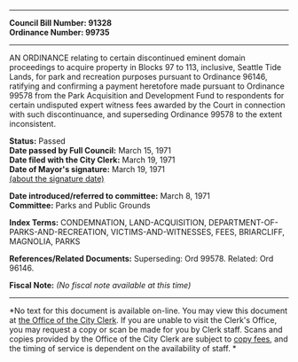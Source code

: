 * * * * *  
  
**Council Bill Number: [](#h0)[](#h2)91328**   
**Ordinance Number: 99735**  
  
* * * * *  
  
AN ORDINANCE relating to certain discontinued eminent domain proceedings to acquire property in Blocks 97 to 113, inclusive, Seattle Tide Lands, for park and recreation purposes pursuant to Ordinance 96146, ratifying and confirming a payment heretofore made pursuant to Ordinance 99578 from the Park Acquisition and Development Fund to respondents for certain undisputed expert witness fees awarded by the Court in connection with such discontinuance, and superseding Ordinance 99578 to the extent inconsistent.  
  
**Status:** Passed   
**Date passed by Full Council:** March 15, 1971   
**Date filed with the City Clerk:** March 19, 1971   
**Date of Mayor's signature:** March 19, 1971   
[(about the signature date)](/~public/approvaldate.htm)   
  
  
**Date introduced/referred to committee:** March 8, 1971   
**Committee:** Parks and Public Grounds   
  
**Index Terms:** CONDEMNATION, LAND-ACQUISITION, DEPARTMENT-OF-PARKS-AND-RECREATION, VICTIMS-AND-WITNESSES, FEES, BRIARCLIFF, MAGNOLIA, PARKS  
  
**References/Related Documents:** Superseding: Ord 99578. Related: Ord 96146.  
  
**Fiscal Note:** *(No fiscal note available at this time)*  
  
* * * * *  
  
*No text for this document is available on-line. You may view this document at [the Office of the City Clerk](http://www.seattle.gov/leg/clerk/contactUs.htm). If you are unable to visit the Clerk's Office, you may request a copy or scan be made for you by Clerk staff. Scans and copies provided by the Office of the City Clerk are subject to [copy fees](http://clerk.seattle.gov/~public/clerkfees.htm), and the timing of service is dependent on the availability of staff. *  
  
  
